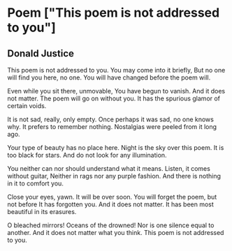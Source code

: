# Poem ["This poem is not addressed to you"]
## Donald Justice
This poem is not addressed to you.
You may come into it briefly,
But no one will find you here, no one.
You will have changed before the poem will.

Even while you sit there, unmovable,
You have begun to vanish. And it does not matter.
The poem will go on without you.
It has the spurious glamor of certain voids.

It is not sad, really, only empty.
Once perhaps it was sad, no one knows why.
It prefers to remember nothing.
Nostalgias were peeled from it long ago.

Your type of beauty has no place here.
Night is the sky over this poem.
It is too black for stars.
And do not look for any illumination.

You neither can nor should understand what it means.
Listen, it comes without guitar,
Neither in rags nor any purple fashion.
And there is nothing in it to comfort you.

Close your eyes, yawn. It will be over soon.
You will forget the poem, but not before
It has forgotten you. And it does not matter.
It has been most beautiful in its erasures.

O bleached mirrors! Oceans of the drowned!
Nor is one silence equal to another.
And it does not matter what you think.
This poem is not addressed to you.